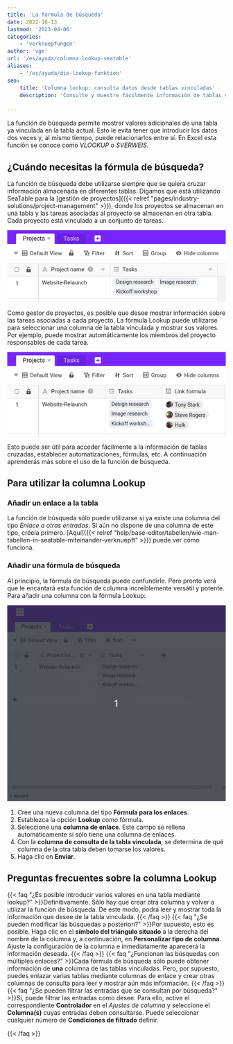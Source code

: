 ```yaml
---
title: 'La fórmula de búsqueda'
date: 2022-10-13
lastmod: '2023-04-06'
categories:
    - 'verknuepfungen'
author: 'vge'
url: '/es/ayuda/columna-lookup-seatable'
aliases:
    - '/es/ayuda/die-lookup-funktion'
seo:
    title: 'Columna lookup: consulta datos desde tablas vinculadas'
    description: 'Consulte y muestre fácilmente información de tablas vinculadas con la columna lookup en SeaTable. Ideal para evitar duplicidades.'

---
```


La función de búsqueda permite mostrar valores adicionales de una tabla ya vinculada en la tabla actual. Esto le evita tener que introducir los datos dos veces y, al mismo tiempo, puede relacionarlos entre sí. En Excel esta función se conoce como _VLOOKUP_ o _SVERWEIS_.

## ¿Cuándo necesitas la fórmula de búsqueda?

La función de búsqueda debe utilizarse siempre que se quiera cruzar información almacenada en diferentes tablas. Digamos que está utilizando SeaTable para la [gestión de proyectos]({{< relref "pages/industry-solutions/project-management" >}}), donde los proyectos se almacenan en una tabla y las tareas asociadas al proyecto se almacenan en otra tabla. Cada proyecto está vinculado a un conjunto de tareas.

![Vincular las tareas de un proyecto a un proyecto](images/linked-tables-seatable.png)

Como gestor de proyectos, es posible que desee mostrar información sobre las tareas asociadas a cada proyecto. La fórmula Lookup puede utilizarse para seleccionar una columna de la tabla vinculada y mostrar sus valores. Por ejemplo, puede mostrar automáticamente los miembros del proyecto responsables de cada tarea.

![Columna de búsqueda](images/lookup-columns.png)

Esto puede ser útil para acceder fácilmente a la información de tablas cruzadas, establecer automatizaciones, fórmulas, etc. A continuación aprenderás más sobre el uso de la función de búsqueda.

## Para utilizar la columna Lookup

### Añadir un enlace a la tabla

La función de búsqueda sólo puede utilizarse si ya existe una columna del tipo _Enlace a otras entradas_. Si aún no dispone de una columna de este tipo, créela primero. [Aquí]({{< relref "help/base-editor/tabellen/wie-man-tabellen-in-seatable-miteinander-verknuepft" >}}) puede ver cómo funciona.

### Añadir una fórmula de búsqueda

Al principio, la fórmula de búsqueda puede confundirle. Pero pronto verá que le encantará esta función de columna increíblemente versátil y potente. Para añadir una columna con la fórmula Lookup:

![Configuración de una columna de búsqueda](images/setup-of-lookup-column.gif)

1. Cree una nueva columna del tipo **Fórmula para los enlaces**.
2. Establezca la opción **Lookup** como fórmula.
3. Seleccione una **columna de enlace**. Este campo se rellena automáticamente si sólo tiene una columna de enlaces.
4. Con la **columna de consulta de la tabla vinculada**, se determina de qué columna de la otra tabla deben tomarse los valores.
5. Haga clic en **Enviar**.

## Preguntas frecuentes sobre la columna Lookup

{{< faq "¿Es posible introducir varios valores en una tabla mediante lookup?" >}}Definitivamente. Sólo hay que crear otra columna y volver a utilizar la función de búsqueda. De este modo, podrá leer y mostrar toda la información que desee de la tabla vinculada.
{{< /faq >}}
{{< faq "¿Se pueden modificar las búsquedas a posteriori?" >}}Por supuesto, esto es posible. Haga clic en el **símbolo del triángulo situado** a la derecha del nombre de la columna y, a continuación, en **Personalizar tipo de columna**. Ajuste la configuración de la columna e inmediatamente aparecerá la información deseada.
{{< /faq >}}
{{< faq "¿Funcionan las búsquedas con múltiples enlaces?" >}}Cada fórmula de búsqueda sólo puede obtener información de **una** columna de las tablas vinculadas. Pero, por supuesto, puedes enlazar varias tablas mediante columnas de enlace y crear otras columnas de consulta para leer y mostrar aún más información.
{{< /faq >}}
{{< faq "¿Se pueden filtrar las entradas que se consultan por búsqueda?" >}}Sí, puede filtrar las entradas como desee. Para ello, active el correspondiente **Controlador** en el _Ajustes de columna_ y seleccione el **Columna(s)** cuyas entradas deben consultarse. Puede seleccionar cualquier número de **Condiciones de filtrado** definir.

{{< /faq >}}
